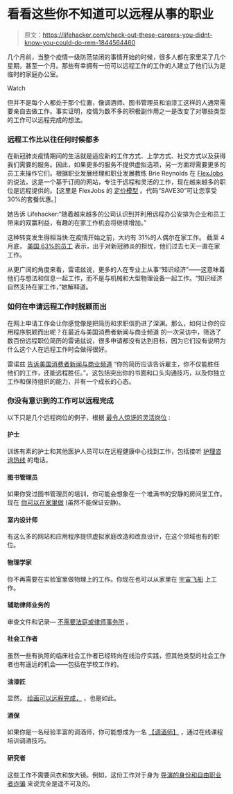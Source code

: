 # 看看这些你不知道可以远程从事的职业

> 原文：<https://lifehacker.com/check-out-these-careers-you-didnt-know-you-could-do-rem-1844564460>

几个月前，当整个疫情一级防范禁闭的事情开始的时候，很多人都在家里呆了几个星期，甚至一个月。那些有幸拥有一份可以远程工作的工作的人建立了他们认为是临时的家庭办公室。

Watch

但并不是每个人都处于那个位置，像调酒师、图书管理员和油漆工这样的人通常需要亲自去做工作。事实证明，疫情为数不多的积极副作用之一是改变了对哪些类型的工作可以远程完成的想法。

### 远程工作比以往任何时候都多

在新冠肺炎疫情期间的生活就是适应新的工作方式、上学方式、社交方式以及获得我们需要的服务。因此，如果更多的服务不提供虚拟选项，另一方面将需要更多的员工来操作它们。根据职业发展经理和职业发展教练 Brie Reynolds 在 [FlexJobs](https://www.flexjobs.com/) 的说法，这是一个基于订阅的网站，专注于远程和灵活的工作，现在越来越多的职位是远程提供的。【这里是 FlexJobs 的 [定价模型](https://www.flexjobs.com/Pricing.aspx) 。代码“SAVE30”可让您享受 30%的套餐优惠。]

她告诉 Lifehacker:“随着越来越多的公司认识到并利用远程办公安排为企业和员工带来的双赢利益，有趣的在家工作机会将继续增加。”

这种转变发生得相当快:在疫情开始之前，大约有 31%的人偶尔在家工作。 截至 4 月底， [美国 63%的员工](https://www.flexjobs.com/blog/post/future-of-remote-work-stats/) 表示，出于对新冠肺炎的担忧，他们过去七天一直在家工作。

从更广阔的角度来看，雷诺兹说，更多的人在专业上从事“知识经济”——这意味着他们与想法和信息一起工作，而不是与机械和大型物理设备一起工作。“知识经济自然支持在家工作，”她解释道。

### 如何在申请远程工作时脱颖而出

在网上申请工作会让你感觉像是把简历和求职信扔进了深渊。那么，如何让你的应用程序脱颖而出呢？在最近与美国消费者新闻与商业频道 的一次采访中，筛选了数百份远程职位简历的雷诺兹说，很多申请都没有达到目标，因为它们没有说明为什么这个人在远程工作时会做得很好。

雷诺兹 [告诉美国消费者新闻与商业频道](https://www.cnbc.com/2020/07/29/how-to-find-remote-jobs-in-fields-you-never-knew-had-distance-working.html) “你的简历应该告诉雇主，你不仅能胜任他们的工作，还能远程胜任。”。这包括突出你的书面和口头沟通技巧，以及你独立工作和保持组织的能力，并有一个成长的心态。

### 你没有意识到的工作可以远程完成

以下只是几个远程岗位的例子，根据 [最令人惊讶的灵活岗位](https://www.flexjobs.com/jobs/surprising-jobs) :

#### 护士

训练有素的护士和其他医护人员可以在远程健康中心找到工作，包括接听 [护理咨询热线](https://www.flexjobs.com/publicjobs/nurse-advice-line-registered-nurse-1268970) 的电话。

#### 图书管理员

如果你受过图书管理员的培训，你可能会想象在一个堆满书的安静的房间里工作。现在 [你可以在家里做](https://www.flexjobs.com/publicjobs/librarian-1269149) (虽然不能保证安静)。

#### 室内设计师

有这么多的网站和应用程序提供虚拟家庭改造和改良设计，在这个领域也有的职位。

#### 物理学家

你不再需要在实验室里做物理上的工作。你现在也可以从家里在 [宇宙飞船](https://www.flexjobs.com/publicjobs/spaceship-physics-developer-1085619) 上工作。

#### 辅助律师业务的

审查文件和记录— [不需要法庭或律师事务所](https://www.flexjobs.com/publicjobs/plaintiffs-case-management-paralegal-1270666) 。

#### 社会工作者

虽然一些有执照的临床社会工作者已经转向在线治疗实践，但其他类型的社会工作者也有遥远的机会——包括在学校工作的。

#### 油漆匠

显然， [绘画可以远程完成，](https://www.flexjobs.com/publicjobs/digital-painter-1225936) ，也是如此。

#### 酒保

如果你是一名经验丰富的调酒师，你可能想成为一名 [【调酒师】](https://www.flexjobs.com/publicjobs/mixology-and-bartending-instructor--1239837) ，通过在线课程培训调酒技巧。

#### 研究者

这些工作不需要风衣和放大镜。例如，这份工作对于身为 [导演的身份和自由职业者诈骗](https://www.flexjobs.com/publicjobs/director-of-identity-and-freelancer-fraud-1264808?id=1264808) 来说完全是遥不可及的。